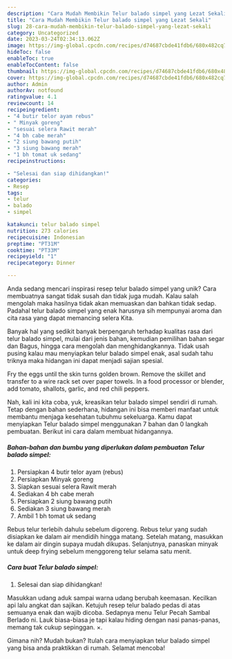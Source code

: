 ```yaml
---
description: "Cara Mudah Membikin Telur balado simpel yang Lezat Sekali"
title: "Cara Mudah Membikin Telur balado simpel yang Lezat Sekali"
slug: 28-cara-mudah-membikin-telur-balado-simpel-yang-lezat-sekali
category: Uncategorized
date: 2023-03-24T02:34:13.062Z
image: https://img-global.cpcdn.com/recipes/d74687cbde41fdb6/680x482cq70/telur-balado-simpel-foto-resep-utama.jpg
hideToc: false
enableToc: true
enableTocContent: false
thumbnail: https://img-global.cpcdn.com/recipes/d74687cbde41fdb6/680x482cq70/telur-balado-simpel-foto-resep-utama.jpg
cover: https://img-global.cpcdn.com/recipes/d74687cbde41fdb6/680x482cq70/telur-balado-simpel-foto-resep-utama.jpg
author: Admin
authorAv: notfound
ratingvalue: 4.1
reviewcount: 14
recipeingredient:
- "4 butir telor ayam rebus"
- " Minyak goreng"
- "sesuai selera Rawit merah"
- "4 bh cabe merah"
- "2 siung bawang putih"
- "3 siung bawang merah"
- "1 bh tomat uk sedang"
recipeinstructions:

- "Selesai dan siap dihidangkan!"
categories:
- Resep
tags:
- telur
- balado
- simpel

katakunci: telur balado simpel 
nutrition: 273 calories
recipecuisine: Indonesian
preptime: "PT31M"
cooktime: "PT33M"
recipeyield: "1"
recipecategory: Dinner

---
```





Anda sedang mencari inspirasi resep telur balado simpel yang unik? Cara membuatnya sangat tidak susah dan tidak juga mudah. Kalau salah mengolah maka hasilnya tidak akan memuaskan dan bahkan tidak sedap. Padahal telur balado simpel yang enak harusnya sih mempunyai aroma dan cita rasa yang dapat memancing selera Kita.





Banyak hal yang sedikit banyak berpengaruh terhadap kualitas rasa dari telur balado simpel, mulai dari jenis bahan, kemudian pemilihan bahan segar dan Bagus, hingga cara mengolah dan menghidangkannya. Tidak usah pusing kalau mau menyiapkan telur balado simpel enak,      asal sudah tahu triknya maka hidangan ini dapat menjadi sajian spesial.














Fry the eggs until the skin turns golden brown. Remove the skillet and transfer to a wire rack set over paper towels. In a food processor or blender, add tomato, shallots, garlic, and red chili peppers.






Nah, kali ini kita coba, yuk, kreasikan telur balado simpel sendiri di rumah. Tetap dengan bahan sederhana, hidangan ini bisa memberi manfaat untuk membantu menjaga kesehatan tubuhmu sekeluarga. Kamu dapat menyiapkan Telur balado simpel menggunakan 7 bahan dan 0 langkah pembuatan. Berikut ini cara dalam membuat hidangannya.

<!--inarticleads1-->

##### Bahan-bahan dan bumbu yang diperlukan dalam pembuatan Telur balado simpel:

1. Persiapkan 4 butir telor ayam (rebus)
1. Persiapkan  Minyak goreng
1. Siapkan sesuai selera Rawit merah
1. Sediakan 4 bh cabe merah
1. Persiapkan 2 siung bawang putih
1. Sediakan 3 siung bawang merah
1. Ambil 1 bh tomat uk sedang


Rebus telur terlebih dahulu sebelum digoreng. Rebus telur yang sudah disiapkan ke dalam air mendidih hingga matang. Setelah matang, masukkan ke dalam air dingin supaya mudah dikupas. Selanjutnya, panaskan minyak untuk deep frying sebelum menggoreng telur selama satu menit. 

<!--inarticleads2-->

##### Cara buat Telur balado simpel:


1. Selesai dan siap dihidangkan!

Masukkan udang aduk sampai warna udang berubah keemasan. Kecilkan api lalu angkat dan sajikan. Ketujuh resep telur balado pedas di atas semuanya enak dan wajib dicoba. Sedapnya menu Telur Pecah Sambal Berlado ni. Lauk biasa-biasa je tapi kalau hiding dengan nasi panas-panas, memang tak cukup sepinggan. ×. 

Gimana nih? Mudah bukan? Itulah cara menyiapkan telur balado simpel yang bisa anda praktikkan di rumah. Selamat mencoba!
